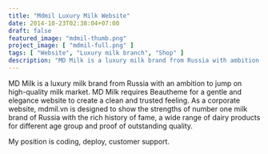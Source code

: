 ```yaml
---
title: "Mdmil Luxury Milk Website"
date: 2014-10-23T02:38:04+07:00
draft: false
featured_image: "mdmil-thumb.png"
project_image: [ "mdmil-full.png" ]
tags: [ "Website", "Luxury milk branch", "Shop" ]
description: "MD Milk is a luxury milk brand from Russia with ambition to jump on high quality milk market. MD Milk requires Beautheme for a gentle and elegance website to create clean and trusted feeling."
---
```


MD Milk is a luxury milk brand from Russia with an ambition to jump on high-quality milk market. MD Milk requires Beautheme for a gentle and elegance website to create a clean and trusted feeling. As a corporate website, mdmil.vn is designed to show the strengths of number one milk brand of Russia with the rich history of fame, a wide range of dairy products for different age group and proof of outstanding quality.

My position is coding, deploy, customer support.